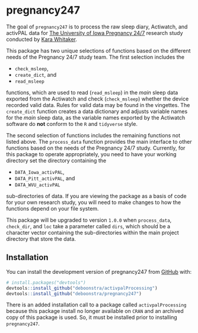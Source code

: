 
<!-- README.md is generated from README.Rmd. Please edit that file -->

# pregnancy247

<!-- badges: start -->
<!-- badges: end -->

The goal of `pregnancy247` is to process the raw sleep diary, Actiwatch,
and activPAL data for [The University of Iowa Pregnancy
24/7](https://clinicaltrials.uihealthcare.org/studies/pregnancy-247)
research study conducted by [Kara
Whitaker](https://clas.uiowa.edu/hhp/people/kara-m-whitaker).

This package has two unique selections of functions based on the
different needs of the Pregnancy 24/7 study team. The first selection
includes the

- `check_msleep`,
- `create_dict`, and
- `read_msleep`

functions, which are used to read (`read_msleep`) in the *main* sleep
data exported from the Actiwatch and check (`check_msleep`) whether the
device recorded valid data. Rules for valid data may be found in the
vingettes. The `create_dict` function creates a data dictionary and
adjusts variable names for the *main* sleep data, as the variable names
exported by the Actiwatch software do **not** conform to the `R` and
`tidyverse` style.

The second selection of functions includes the remaining functions not
listed above. The `process_data` function provides the main interface to
other functions based on the needs of the Pregnancy 24/7 study.
Currently, for this package to operate appropriately, you need to have
your working directory set the directory containing the

- `DATA_Iowa_activPAL`,
- `DATA_Pitt_activPAL`, and
- `DATA_WVU_activPAL`

sub-directories of data. If you are viewing the package as a basis of
code for your own research study, you will need to make changes to how
the functions depend on your file system.

This package will be upgraded to version `1.0.0` when `process_data`,
`check_dir`, and `loc` take a parameter called `dirs`, which should be a
character vector containing the sub-directories within the main project
directory that store the data.

## Installation

You can install the development version of pregnancy247 from
[GitHub](https://github.com/) with:

``` r
# install.packages("devtools")
devtools::install_github("deboonstra/activpalProcessing")
devtools::install_github("deboonstra/pregnancy247")
```

There is an added installation call to a package called
`activpalProcessing` because this package install no longer available on
`CRAN` and an archived copy of this package is used. So, it must be
installed prior to installing `pregnancy247`.
